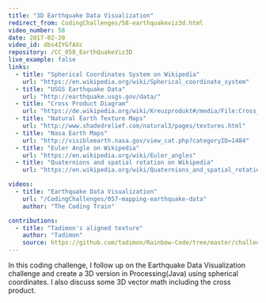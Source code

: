 ```yaml
---
title: "3D Earthquake Data Visualization"
redirect_from: CodingChallenges/58-earthquakeviz3d.html
video_number: 58
date: 2017-02-20
video_id: dbs4IYGfAXc
repository: /CC_058_EarthQuakeViz3D
live_example: false
links:
  - title: "Spherical Coordinates System on Wikipedia"
    url: "https://en.wikipedia.org/wiki/Spherical_coordinate_system"
  - title: "USGS Earthquake Data"
    url: "http://earthquake.usgs.gov/data/"
  - title: "Cross Product Diagram"
    url: "https://de.wikipedia.org/wiki/Kreuzprodukt#/media/File:Cross_product_parallelogram.svg"
  - title: "Natural Earth Texture Maps"
    url: "http://www.shadedrelief.com/natural3/pages/textures.html"
  - title: "Nasa Earth Maps"
    url: "http://visibleearth.nasa.gov/view_cat.php?categoryID=1484"
  - title: "Euler Angle on Wikipedia"
    url: "https://en.wikipedia.org/wiki/Euler_angles"
  - title: "Quaternions and spatial rotation on Wikipedia"
    url: "https://en.wikipedia.org/wiki/Quaternions_and_spatial_rotation"

videos:
  - title: "Earthquake Data Visualization"
    url: "/CodingChallenges/057-mapping-earthquake-data"
    author: "The Coding Train"

contributions:
  - title: "Tadimon's aligned texture"
    author: "Tadimon"
    source: https://github.com/tadimon/Rainbow-Code/tree/master/challenges/CC_058_EarthQuakeViz3D
---
```


In this coding challenge, I follow up on the Earthquake Data Visualization challenge and create a 3D version in Processing(Java) using spherical coordinates. I also discuss some 3D vector math including the cross product.
